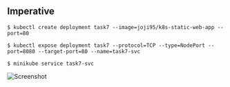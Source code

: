 ## Imperative

```
$ kubectl create deployment task7 --image=joji95/k8s-static-web-app --port=80

$ kubectl expose deployment task7 --protocol=TCP --type=NodePort --port=8080 --target-port=80 --name=task7-svc

$ minikube service task7-svc
```

![Screenshot](https://user-images.githubusercontent.com/84388046/146220469-3bf96f99-b1a2-4fe6-8df5-f7113802b1ff.jpg)
